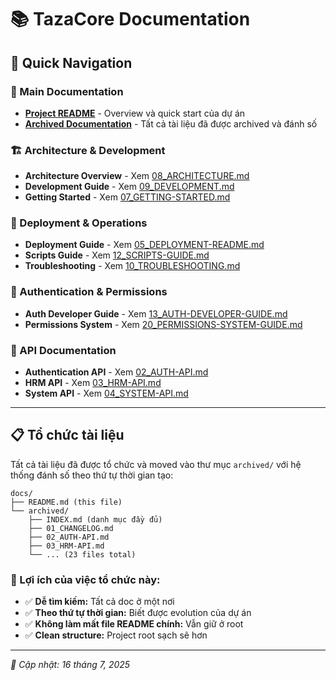 # 📚 TazaCore Documentation

## 🚀 Quick Navigation

### 📖 Main Documentation
- **[Project README](../README.md)** - Overview và quick start của dự án
- **[Archived Documentation](archived/INDEX.md)** - Tất cả tài liệu đã được archived và đánh số

### 🏗️ Architecture & Development
- **Architecture Overview** - Xem [08_ARCHITECTURE.md](archived/08_ARCHITECTURE.md)
- **Development Guide** - Xem [09_DEVELOPMENT.md](archived/09_DEVELOPMENT.md)
- **Getting Started** - Xem [07_GETTING-STARTED.md](archived/07_GETTING-STARTED.md)

### 🚀 Deployment & Operations
- **Deployment Guide** - Xem [05_DEPLOYMENT-README.md](archived/05_DEPLOYMENT-README.md)
- **Scripts Guide** - Xem [12_SCRIPTS-GUIDE.md](archived/12_SCRIPTS-GUIDE.md)
- **Troubleshooting** - Xem [10_TROUBLESHOOTING.md](archived/10_TROUBLESHOOTING.md)

### 🔐 Authentication & Permissions
- **Auth Developer Guide** - Xem [13_AUTH-DEVELOPER-GUIDE.md](archived/13_AUTH-DEVELOPER-GUIDE.md)
- **Permissions System** - Xem [20_PERMISSIONS-SYSTEM-GUIDE.md](archived/20_PERMISSIONS-SYSTEM-GUIDE.md)

### 📡 API Documentation
- **Authentication API** - Xem [02_AUTH-API.md](archived/02_AUTH-API.md)
- **HRM API** - Xem [03_HRM-API.md](archived/03_HRM-API.md)
- **System API** - Xem [04_SYSTEM-API.md](archived/04_SYSTEM-API.md)

---

## 📋 Tổ chức tài liệu

Tất cả tài liệu đã được tổ chức và moved vào thư mục `archived/` với hệ thống đánh số theo thứ tự thời gian tạo:

```
docs/
├── README.md (this file)
└── archived/
    ├── INDEX.md (danh mục đầy đủ)
    ├── 01_CHANGELOG.md
    ├── 02_AUTH-API.md
    ├── 03_HRM-API.md
    └── ... (23 files total)
```

### 🎯 Lợi ích của việc tổ chức này:
- ✅ **Dễ tìm kiếm:** Tất cả doc ở một nơi
- ✅ **Theo thứ tự thời gian:** Biết được evolution của dự án
- ✅ **Không làm mất file README chính:** Vẫn giữ ở root
- ✅ **Clean structure:** Project root sạch sẽ hơn

---

*📅 Cập nhật: 16 tháng 7, 2025*
